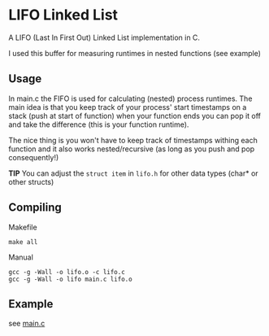 LIFO Linked List
======

A LIFO (Last In First Out) Linked List implementation in C.

I used this buffer for measuring runtimes in nested functions (see example)

## Usage

In main.c the FIFO is used for calculating (nested) process runtimes. The main idea is that you keep track 
of your process' start timestamps on a stack (push at start of function) when your function ends you can
pop it off and take the difference (this is your function runtime).

The nice thing is you won't have to keep track of timestamps withing each function and it also 
works nested/recursive (as long as you push and pop consequently!)

__TIP__ You can adjust the `struct item` in `lifo.h` for other data types (char* or other structs)

## Compiling 

Makefile    
    
    make all
    
Manual
    
    gcc -g -Wall -o lifo.o -c lifo.c
    gcc -g -Wall -o lifo main.c lifo.o  
    
## Example

see [main.c](https://github.com/vdevos/C-LIFO/edit/master/main.c)

    

